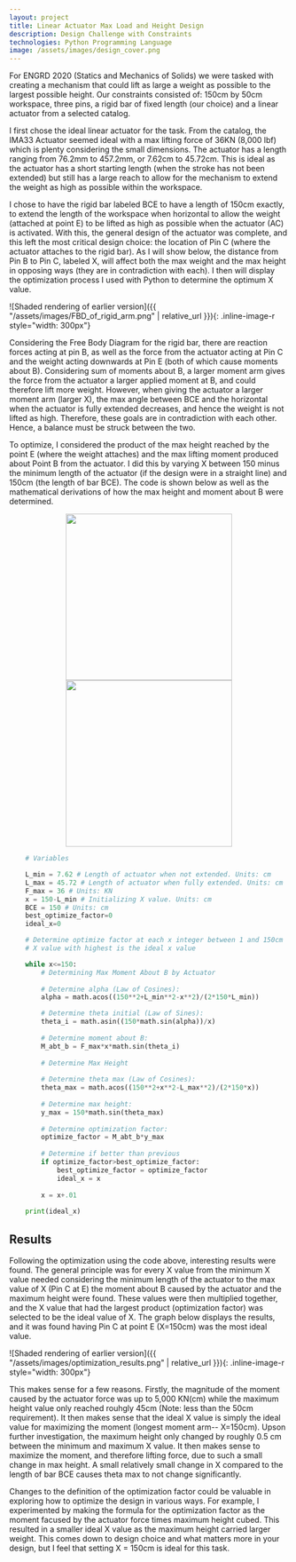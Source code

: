 ```yaml
---
layout: project
title: Linear Actuator Max Load and Height Design
description: Design Challenge with Constraints
technologies: Python Programming Language
image: /assets/images/design_cover.png
---
```


For ENGRD 2020 (Statics and Mechanics of Solids) we were tasked with creating a mechanism that could lift as large a weight as possible to the largest possible height. Our constraints consisted of: 150cm by 50cm workspace, three pins, a rigid bar of fixed length (our choice) and a linear actuator from a selected catalog. 

I first chose the ideal linear actuator for the task. From the catalog, the IMA33 Actuator seemed ideal with a max lifting force of 36KN (8,000 lbf) which is plenty considering the small dimensions. The actuator has a length ranging from 76.2mm to 457.2mm, or 7.62cm to 45.72cm. This is ideal as the actuator has a short starting length (when the stroke has not been extended) but still has a large reach to allow for the mechanism to extend the weight as high as possible within the workspace.

I chose to have the rigid bar labeled BCE to have a length of 150cm exactly, to extend the length of the workspace when horizontal to allow the weight (attached at point E) to be lifted as high as possible when the actuator (AC) is activated. With this, the general design of the actuator was complete, and this left the most critical design choice: the location of Pin C (where the actuator attaches to the rigid bar). As I will show below, the distance from Pin B to Pin C, labeled X, will affect both the max weight and the max height in opposing ways (they are in contradiction with each). I then will display the optimization process I used with Python to determine the optimum X value. 

![Shaded rendering of earlier version]({{ "/assets/images/FBD_of_rigid_arm.png" | relative_url }}){: .inline-image-r style="width: 300px"}

Considering the Free Body Diagram for the rigid bar, there are reaction forces acting at pin B, as well as the force from the actuator acting at Pin C and the weight acting downwards at Pin E (both of which cause moments about B). Considering sum of moments about B, a larger moment arm gives the force from the actuator a larger applied moment at B, and could therefore lift more weight. However, when giving the actuator a larger moment arm (larger X), the max angle between BCE and the horizontal when the actuator is fully extended decreases, and hence the weight is not lifted as high. Therefore, these goals are in contradiction with each other. Hence, a balance must be struck between the two. 

To optimize, I considered the product of the max height reached by the point E (where the weight attaches) and the max lifting moment produced about Point B from the actuator. I did this by varying X between 150 minus the minimum length of the actuator (if the design were in a straight line) and 150cm (the length of bar BCE). The code is shown below as well as the mathematical derivations of how the max height and moment about B were determined.

<div style="text-align: center;">
  <img src="{{ '/assets/images/moment_max.png' | relative_url }}" style="width: 300px; display: inline-block; margin: 0 15px;" />
  <img src="{{ '/assets/images/y_max.png' | relative_url }}" style="width: 300px; display: inline-block; margin: 0 15px;" />
</div>


```python
    # Variables

    L_min = 7.62 # Length of actuator when not extended. Units: cm
    L_max = 45.72 # Length of actuator when fully extended. Units: cm
    F_max = 36 # Units: KN
    x = 150-L_min # Initializing X value. Units: cm
    BCE = 150 # Units: cm
    best_optimize_factor=0
    ideal_x=0

    # Determine optimize factor at each x integer between 1 and 150cm
    # X value with highest is the ideal x value

    while x<=150: 
        # Determining Max Moment About B by Actuator
    
        # Determine alpha (Law of Cosines):
        alpha = math.acos((150**2+L_min**2-x**2)/(2*150*L_min))

        # Determine theta initial (Law of Sines):
        theta_i = math.asin((150*math.sin(alpha))/x)
   
        # Determine moment about B:
        M_abt_b = F_max*x*math.sin(theta_i)
    
        # Determine Max Height
    
        # Determine theta max (Law of Cosines):
        theta_max = math.acos((150**2+x**2-L_max**2)/(2*150*x))
    
        # Determine max height:
        y_max = 150*math.sin(theta_max)
    
        # Determine optimization factor:
        optimize_factor = M_abt_b*y_max
    
        # Determine if better than previous
        if optimize_factor>best_optimize_factor:
            best_optimize_factor = optimize_factor
            ideal_x = x
    
        x = x+.01
    
    print(ideal_x)
```

## Results
Following the optimization using the code above, interesting results were found. The general principle was for every X value from the minimum X value needed considering the minimum length of the actuator to the max value of X (Pin C at E) the moment about B caused by the actuator and the maximum height were found. These values were then multiplied together, and the X value that had the largest product (optimization factor) was selected to be the ideal value of X. The graph below displays the results, and it was found having Pin C at point E (X=150cm) was the most ideal value. 

![Shaded rendering of earlier version]({{ "/assets/images/optimization_results.png" | relative_url }}){: .inline-image-r style="width: 300px"}

This makes sense for a few reasons. Firstly, the magnitude of the moment caused by the actuator force was up to 5,000 KN(cm) while the maximum height value only reached rouhgly 45cm (Note: less than the 50cm requirement). It then makes sense that the ideal X value is simply the ideal value for maximizing the moment (longest moment arm-- X=150cm). Upson further investigation, the maximum height only changed by roughly 0.5 cm between the minimum and maximum X value. It then makes sense to maximize the moment, and therefore lifting force, due to such a small change in max height. A small relatively small change in X compared to the length of bar BCE causes theta max to not change significantly.

Changes to the definition of the optimization factor could be valuable in exploring how to optimize the design in various ways. For example, I experimented by making the formula for the optimization factor as the moment facused by the actuator force times maximum height cubed. This resulted in a smaller ideal X value as the maximum height carried larger weight. This comes down to design choice and what matters more in your design, but I feel that setting X = 150cm is ideal for this task.
